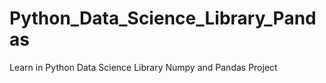 # Python_Data_Science_Library_Pandas
Learn in  Python Data Science Library Numpy and Pandas Project

